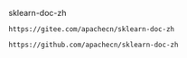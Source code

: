 sklearn-doc-zh

```
https://gitee.com/apachecn/sklearn-doc-zh
```

```
https://github.com/apachecn/sklearn-doc-zh
```

